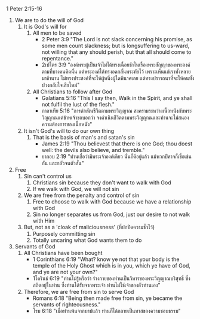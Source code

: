 1 Peter 2:15-16

1. We are to do the will of God
    1. It is God's will for
        1. All men to be saved
            - 2 Peter 3:9 "The Lord is not slack concerning his promise, as some men count slackness; but is longsuffering to us-ward, not willing that any should perish, but that all should come to repentance."
            - 2เปโตร 3:9 "องค์พระผู้เป็นเจ้าไม่ได้ทรงเฉื่อยช้าในเรื่องพระสัญญาของพระองค์ ตามที่บางคนคิดนั้น แต่พระองค์ได้ทรงอดกลั้นพระทัยไว้ เพราะเห็นแก่เราทั้งหลายมาช้านาน ไม่ทรงประสงค์ที่จะให้ผู้หนึ่งผู้ใดพินาศเลย แต่ทรงปรารถนาที่จะให้คนทั้งปวงกลับใจเสียใหม่"
        2. All Christians to follow after God
            - Galatians 5:16 "This I say then, Walk in the Spirit, and ye shall not fulfil the lust of the flesh."
            - กาลาเทีย 5:16 "การดำเนินชีวิตตามพระวิญญาณ สงครามระหว่างเนื้อหนังกับพระวิญญาณแต่ข้าพเจ้าขอบอกว่า จงดำเนินชีวิตตามพระวิญญาณและท่านจะไม่สนองความต้องการของเนื้อหนัง"
    2. It isn't God's will to do our own thing
        1. That is the basis of man's and satan's sin
            - James 2:19 "Thou believest that there is one God; thou doest well: the devils also believe, and tremble."
            - ยากอบ 2:19 "ท่านเชื่อว่ามีพระเจ้าองค์เดียว นั่นก็ดีอยู่แล้ว แม้พวกปีศาจก็เชื่อเช่นกัน และกลัวจนตัวสั่น"
2. Free
    1. Sin can't control us
        1. Christians sin because they don't want to walk with God
        2. If we walk with God, we will not sin
    2. We are free from the penalty and control of sin
        1. Free to choose to walk with God because we have a relationship with God
        2. Sin no longer separates us from God, just our desire to not walk with Him
    3. But, not as a 'cloak of maliciousness' (ที่ปกปิดความชั่วไว้)
        1. Purposely committing sin
        2. Totally uncaring what God wants them to do
3. Servants of God
    1. All Christians have been bought
        - 1 Corinthians 6:19 "What? know ye not that your body is the temple of the Holy Ghost which is in you, which ye have of God, and ye are not your own?"
        - 1โครินธ์ 6:19 "ท่านไม่รู้หรือว่า ร่างกายของท่านเป็นวิหารของพระวิญญาณบริสุทธิ์ ซึ่งสถิตอยู่ในท่าน ซึ่งท่านได้รับจากพระเจ้า ท่านไม่ใช่เจ้าของตัวท่านเอง"
    2. Therefore, we are free from sin to serve God
        - Romans 6:18 "Being then made free from sin, ye became the servants of righteousness."
        - โรม 6:18 "เมื่อท่านพ้นจากบาปแล้ว ท่านก็ได้กลายเป็นทาสของความชอบธรรม"
